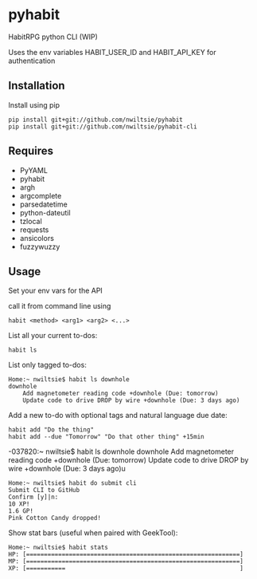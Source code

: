 pyhabit
===============

HabitRPG python CLI (WIP)

Uses the env variables HABIT_USER_ID and HABIT_API_KEY for authentication

Installation
------------

Install using pip

    pip install git+git://github.com/nwiltsie/pyhabit
    pip install git+git://github.com/nwiltsie/pyhabit-cli

Requires
--------

* PyYAML
* pyhabit
* argh
* argcomplete
* parsedatetime
* python-dateutil
* tzlocal
* requests
* ansicolors
* fuzzywuzzy

Usage
-----

Set your env vars for the API

call it from command line using 

    habit <method> <arg1> <arg2> <...>

List all your current to-dos:

    habit ls

List only tagged to-dos:

    Home:~ nwiltsie$ habit ls downhole
    downhole
        Add magnetometer reading code +downhole (Due: tomorrow)
        Update code to drive DROP by wire +downhole (Due: 3 days ago)

Add a new to-do with optional tags and natural language due date:

    habit add "Do the thing"
    habit add --due "Tomorrow" "Do that other thing" +15min

-037820:~ nwiltsie$ habit ls downhole
downhole
    Add magnetometer reading code +downhole (Due: tomorrow)
        Update code to drive DROP by wire +downhole (Due: 3 days ago)u

    Home:~ nwiltsie$ habit do submit cli
    Submit CLI to GitHub
    Confirm [y]|n: 
    10 XP!
    1.6 GP!
    Pink Cotton Candy dropped!

Show stat bars (useful when paired with GeekTool):

    Home:~ nwiltsie$ habit stats
    HP: [============================================================]
    MP: [============================================================]
    XP: [===========                                                 ]
